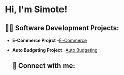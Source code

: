<h1>Hi, I'm Simote!

<h2>👨‍💻 Software Development Projects:</h2>

- <b>E-Commerce Projrct</b>
  -[E-Commerce](https://github.com/Simotesamate5/E-Commerce-Project/tree/main)
- <b> Auto Budgeting Project</b>
  -[Auto Budgeting](https://github.com/Simotesamate5/AutoBudgeting)



  <h2> 🤳 Connect with me:</h2>



